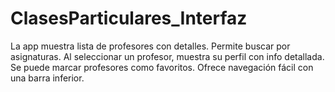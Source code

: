 # ClasesParticulares_Interfaz
 La app muestra lista de profesores con detalles. Permite buscar por asignaturas. Al seleccionar un profesor, muestra su perfil con info detallada. Se puede marcar profesores como favoritos. Ofrece navegación fácil con una barra inferior.
